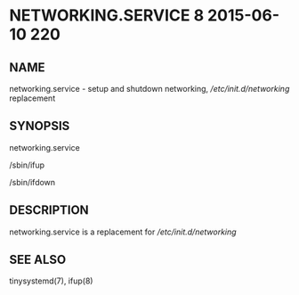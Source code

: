 # NETWORKING.SERVICE 8 2015-06-10 220

## NAME

networking.service - setup and shutdown networking, */etc/init.d/networking* replacement

## SYNOPSIS

networking.service

/sbin/ifup

/sbin/ifdown

## DESCRIPTION

networking.service is a replacement for */etc/init.d/networking*

## SEE ALSO

tinysystemd(7), ifup(8)
